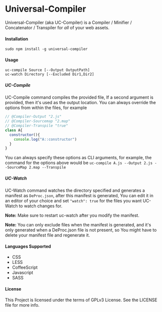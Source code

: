 Universal-Compiler
=================
Universal-Compiler (aka UC-Compiler) is a Compiler / Minifier / Concatenator / Transpiler for *all* of your web assets.

#### Installation
```
sudo npm install -g universal-compiler
```

#### Usage
```
uc-compile Source [--Output OutputPath]
uc-watch Directory [--Excluded Dir1,Dir2]
```

##### UC-Compile
UC-Compile command compiles the provided file, If a second argument is provided, then it's used as the output location.
You can always override the options from within the files, for example
```js
// @Compiler-Output "2.js"
// @Compiler-Sourcemap "2.map"
// @Compiler-Transpile "true"
class A{
  constructor(){
    console.log("A::constructor")
  }
}
```
You can always specify these options as CLI arguments, for example, the command for the options above would be
`uc-compile A.js --Output 2.js --SourceMap 2.map --Transpile`

##### UC-Watch
UC-Watch command watches the directory specified and generates a manifest as `DeProc.json`, after this manifest is generated, You can edit it in an editor of your choice and set `"watch": true` for the files you want UC-Watch to watch changes for.

__Note:__ Make sure to restart uc-watch after you modify the manifest.

__Note:__ You can only exclude files when the manifest is generated, and it's only generated when a DeProc.json file is not present, so You might have to delete your manifest file and regenerate it.

#### Languages Supported
 - CSS
 - LESS
 - CoffeeScript
 - Javascript
 - SASS

#### License

This Project is licensed under the terms of GPLv3 License. See the LICENSE file for more info.